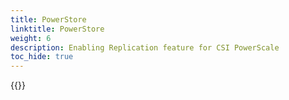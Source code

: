```yaml
---
title: PowerStore
linktitle: PowerStore
weight: 6
description: Enabling Replication feature for CSI PowerScale
toc_hide: true
---
```

{{<include file="content/v2/getting-started/installation/helm/modules/replication/powerstore.md">}}
